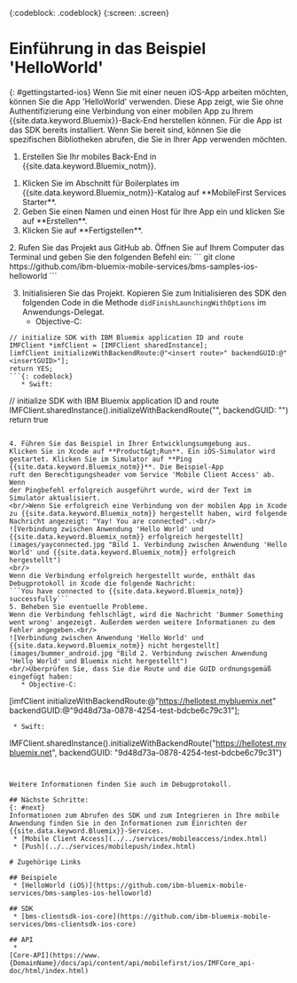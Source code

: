 <!-- Attribute definitions -->
{:codeblock: .codeblock}
{:screen: .screen}

# Einführung in das Beispiel 'HelloWorld'
{: #gettingstarted-ios}
Wenn Sie mit einer neuen iOS-App arbeiten möchten, können Sie die App 'HelloWorld' verwenden. Diese App zeigt, wie Sie ohne Authentifizierung eine Verbindung von einer mobilen App zu Ihrem {{site.data.keyword.Bluemix}}-Back-End herstellen können. Für die App
ist das SDK bereits installiert. Wenn Sie bereit sind, können Sie die spezifischen Bibliotheken abrufen, die Sie in Ihrer App verwenden möchten. 

1. Erstellen Sie Ihr mobiles Back-End in {{site.data.keyword.Bluemix_notm}}.
<ol>
	<li>Klicken Sie im Abschnitt für Boilerplates im {{site.data.keyword.Bluemix_notm}}-Katalog auf **MobileFirst Services Starter**.</li>
    <li>Geben Sie einen Namen und einen Host für Ihre App ein und klicken Sie auf **Erstellen**.</li>
    <li>Klicken Sie auf **Fertigstellen**. </li>
</ol>
2. Rufen Sie das Projekt aus GitHub ab. Öffnen Sie auf Ihrem Computer das Terminal und geben Sie den folgenden Befehl ein: ```
git clone https://github.com/ibm-bluemix-mobile-services/bms-samples-ios-helloworld
```

3. Initialisieren Sie das Projekt.
Kopieren Sie zum Initialisieren des SDK den folgenden Code in die Methode `didFinishLaunchingWithOptions` im Anwendungs-Delegat.
   * Objective-C:
```
// initialize SDK with IBM Bluemix application ID and route
IMFClient *imfClient = [IMFClient sharedInstance];
[imfClient initializeWithBackendRoute:@"<insert route>" backendGUID:@"<insertGUID>"];
return YES;
```{: codeblock}
   * Swift:
```
// initialize SDK with IBM Bluemix application ID and route
IMFClient.sharedInstance().initializeWithBackendRoute("<insert route>", backendGUID: "<insertGUID>")
return true
```{: codeblock}

4. Führen Sie das Beispiel in Ihrer Entwicklungsumgebung aus.
Klicken Sie in Xcode auf **Product&gt;Run**. Ein iOS-Simulator wird
gestartet. Klicken Sie im Simulator auf **Ping {{site.data.keyword.Bluemix_notm}}**. Die Beispiel-App
ruft den Berechtigungsheader vom Service 'Mobile Client Access' ab. Wenn
der Pingbefehl erfolgreich ausgeführt wurde, wird der Text im Simulator aktualisiert. 
<br/>Wenn Sie erfolgreich eine Verbindung von der mobilen App in Xcode zu {{site.data.keyword.Bluemix_notm}} hergestellt haben, wird folgende Nachricht angezeigt: "Yay! You are connected".:<br/>
![Verbindung zwischen Anwendung 'Hello World' und {{site.data.keyword.Bluemix_notm}} erfolgreich hergestellt](images/yayconnected.jpg "Bild 1. Verbindung zwischen Anwendung 'Hello World' und {{site.data.keyword.Bluemix_notm}} erfolgreich hergestellt")
<br/>
Wenn die Verbindung erfolgreich hergestellt wurde, enthält das Debugprotokoll in Xcode die folgende Nachricht:
```You have connected to {{site.data.keyword.Bluemix_notm}} successfully```
5. Beheben Sie eventuelle Probleme.
Wenn die Verbindung fehlschlägt, wird die Nachricht 'Bummer Something went wrong' angezeigt. Außerdem werden weitere Informationen zu dem Fehler angegeben.<br/>
![Verbindung zwischen Anwendung 'Hello World' und {{site.data.keyword.Bluemix_notm}} nicht hergestellt](images/bummer_android.jpg "Bild 2. Verbindung zwischen Anwendung 'Hello World' und Bluemix nicht hergestellt")
<br/>Überprüfen Sie, dass Sie die Route und die GUID ordnungsgemäß eingefügt haben:
   * Objective-C:
  ```
  [imfClient initializeWithBackendRoute:@"https://hellotest.mybluemix.net"
  backendGUID:@"9d48d73a-0878-4254-test-bdcbe6c79c31"];
  ``` {: codeblock}
   * Swift:
  ```
  IMFClient.sharedInstance().initializeWithBackendRoute("https://hellotest.mybluemix.net", backendGUID: "9d48d73a-0878-4254-test-bdcbe6c79c31")
  ```{: codeblock}


Weitere Informationen finden Sie auch im Debugprotokoll.

## Nächste Schritte: 
{: #next}
Informationen zum Abrufen des SDK und zum Integrieren in Ihre mobile Anwendung finden Sie in den Informationen zum Einrichten der {{site.data.keyword.Bluemix}}-Services.
   * [Mobile Client Access](../../services/mobileaccess/index.html)
   * [Push](../../services/mobilepush/index.html)

# Zugehörige Links

## Beispiele
   * [HelloWorld (iOS)](https://github.com/ibm-bluemix-mobile-services/bms-samples-ios-helloworld)

## SDK
   * [bms-clientsdk-ios-core](https://github.com/ibm-bluemix-mobile-services/bms-clientsdk-ios-core)

## API
   *
[Core-API](https://www.{DomainName}/docs/api/content/api/mobilefirst/ios/IMFCore_api-doc/html/index.html)
